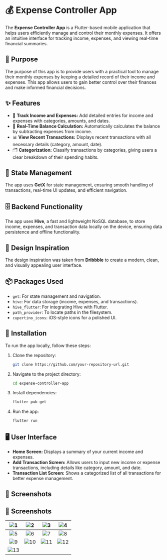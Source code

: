 # 💰 Expense Controller App

The **Expense Controller App** is a Flutter-based mobile application that helps users efficiently manage and control their monthly expenses. It offers an intuitive interface for tracking income, expenses, and viewing real-time financial summaries.

## 🎯 Purpose

The purpose of this app is to provide users with a practical tool to manage their monthly expenses by keeping a detailed record of their income and expenses. This app allows users to gain better control over their finances and make informed financial decisions.

## ✨ Features

- 📝 **Track Income and Expenses:** Add detailed entries for income and expenses with categories, amounts, and dates.
- 🔄 **Real-Time Balance Calculation:** Automatically calculates the balance by subtracting expenses from income.
- 📊 **View Recent Transactions:** Displays recent transactions with all necessary details (category, amount, date).
- 🗂️ **Categorization:** Classify transactions by categories, giving users a clear breakdown of their spending habits.

## 🧠 State Management

The app uses **GetX** for state management, ensuring smooth handling of transactions, real-time UI updates, and efficient navigation.

## 🗄️ Backend Functionality

The app uses **Hive**, a fast and lightweight NoSQL database, to store income, expenses, and transaction data locally on the device, ensuring data persistence and offline functionality.

## 🎨 Design Inspiration

The design inspiration was taken from **Dribbble** to create a modern, clean, and visually appealing user interface.

## 📦 Packages Used

- `get`: For state management and navigation.
- `hive`: For data storage (income, expenses, and transactions).
- `hive_flutter`: For integrating Hive with Flutter.
- `path_provider`: To locate paths in the filesystem.
- `cupertino_icons`: iOS-style icons for a polished UI.

## 🚀 Installation

To run the app locally, follow these steps:

1. Clone the repository:

   ```bash
   git clone https://github.com/your-repository-url.git
   ```

2. Navigate to the project directory:

   ```bash
   cd expense-controller-app
   ```

3. Install dependencies:

   ```bash
   flutter pub get
   ```

4. Run the app:

   ```bash
   flutter run
   ```

## 🖥️ User Interface

- **Home Screen:** Displays a summary of your current income and expenses.
- **Add Transaction Screen:** Allows users to input new income or expense transactions, including details like category, amount, and date.
- **Transaction List Screen:** Shows a categorized list of all transactions for better expense management.

## 📸 Screenshots

## 📸 Screenshots

| ![1](https://github.com/user-attachments/assets/cc24b0b6-af21-4be5-95f0-118bc868e97b) | ![2](https://github.com/user-attachments/assets/4d9a29d4-687c-4627-b13a-b1fcf1eaa6bc) | ![3](https://github.com/user-attachments/assets/e76f9b50-6bbf-42d4-afc5-c4299a21cae3) | ![4](https://github.com/user-attachments/assets/2a5b1889-31d5-426f-b2f7-3c75bed997e0) |
|:---:|:---:|:---:|:---:|
| ![5](https://github.com/user-attachments/assets/2db57cbf-99dd-4901-96ae-ef4e4012dd9e) | ![6](https://github.com/user-attachments/assets/968392db-a703-4b3c-8462-2f3fad6f4f71) | ![7](https://github.com/user-attachments/assets/7a6f41f4-9e8a-4f7c-b116-100c7bb0c88b) | ![8](https://github.com/user-attachments/assets/d5f3eae6-fbfa-47e6-9a43-afee988419b4) |
| ![9](https://github.com/user-attachments/assets/438042af-4ecf-4fc4-afe4-3510f5bb457d) | ![10](https://github.com/user-attachments/assets/ef84cdca-0a37-4ffe-8983-aafa322d9285) | ![11](https://github.com/user-attachments/assets/0e6a2224-8aaa-4b4f-b7bf-bc58d8f73edb) | ![12](https://github.com/user-attachments/assets/410084f0-872e-4a81-a710-4e92840e929c) |
| ![13](https://github.com/user-attachments/assets/968392db-a703-4b3c-8462-2f3fad6f4f71) | |

